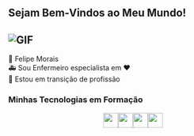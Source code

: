 ## Sejam Bem-Vindos ao Meu Mundo!

 
![GIF](https://i.gifer.com/origin/86/86ef84ebf9afe82f178a3f2288c71212_w200.gif)
-------

🚶 Felipe Morais <br>
🚑 Sou Enfermeiro especialista em ❤️ <br>
🚀 Estou em transição de profissão




### Minhas Tecnologias em Formação

<center><img src="https://cdn.jsdelivr.net/gh/devicons/devicon@latest/icons/python/python-original.svg" width="30px"><img src="https://cdn.jsdelivr.net/gh/devicons/devicon@latest/icons/java/java-original.svg" width="30px"><img src="https://cdn.jsdelivr.net/gh/devicons/devicon@latest/icons/html5/html5-original.svg" width="30px"><img src="https://cdn.jsdelivr.net/gh/devicons/devicon@latest/icons/css3/css3-original.svg" width="30px">









<!--
<center><h2> Sejam Bem-Vindos ao Meu Mundo! </h2></center>

# Titulo 01
## Titulo 02
### Titulo 03
#### Titulo 04
##### Titulo 05
###### Titulo 06

*italico* ou _italico_

**Negrito** ou __negrito__

___negrito e italico___

- Lista 1
- Lista 2
    - Sublista
1. Lista 1
2. Lista 2
    1. Sublista

[texto da Imagem](https://media.istockphoto.com/id/147073727/pt/foto/ema.jpg?s=1024x1024&w=is&k=20&c=Tw3WOsoONDMKggMFMWx1LRb0f7TQ72xjlLA98awelL8=)

![Texto da Imagem](https://media.istockphoto.com/id/147073727/pt/foto/ema.jpg?s=1024x1024&w=is&k=20&c=Tw3WOsoONDMKggMFMWx1LRb0f7TQ72xjlLA98awelL8=)



`system.out.println();` 

``` system.out.println();system.out.println();system.out.println();system.out.println();system.out.println(); ```

> Texto da Citações

| Cabeçalho 1 | Cabeçalho 2 |
|------------ |------------ |
|TEXTO        | Texto 2     |
|texto 3      | Texto 4     |

- [x] Tarefa 01
- [ ] Tarefa 02 
-->



<!--
**FelipesMorais/FelipesMorais** is a ✨ _special_ ✨ repository because its `README.md` (this file) appears on your GitHub profile.

Here are some ideas to get you started:

- 🔭 I’m currently working on ...
- 🌱 I’m currently learning ...
- 👯 I’m looking to collaborate on ...
- 🤔 I’m looking for help with ...
- 💬 Ask me about ...
- 📫 How to reach me: ...
- 😄 Pronouns: ...
- ⚡ Fun fact: ...
-->
